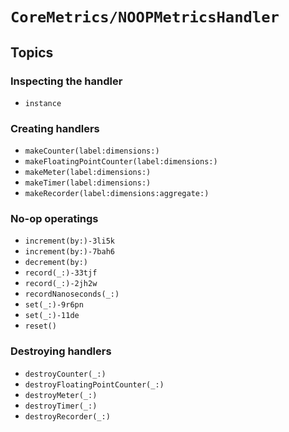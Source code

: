 # ``CoreMetrics/NOOPMetricsHandler``

## Topics

### Inspecting the handler

- ``instance``

### Creating handlers

- ``makeCounter(label:dimensions:)``
- ``makeFloatingPointCounter(label:dimensions:)``
- ``makeMeter(label:dimensions:)``
- ``makeTimer(label:dimensions:)``
- ``makeRecorder(label:dimensions:aggregate:)``

### No-op operatings

- ``increment(by:)-3li5k``
- ``increment(by:)-7bah6``
- ``decrement(by:)``
- ``record(_:)-33tjf``
- ``record(_:)-2jh2w``
- ``recordNanoseconds(_:)``
- ``set(_:)-9r6pn``
- ``set(_:)-11de``
- ``reset()``

### Destroying handlers

- ``destroyCounter(_:)``
- ``destroyFloatingPointCounter(_:)``
- ``destroyMeter(_:)``
- ``destroyTimer(_:)``
- ``destroyRecorder(_:)``

